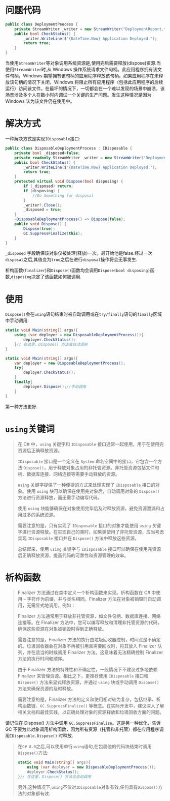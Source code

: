 # 问题代码

```c#
public class DeploymentPeocess {
    private StreamWriter _writer = new StreamWriter("DeploymentReport.txt");
    public bool CheckStatus() {
        _writer.WriteLine($"{DateTime.Now} Application Deployed.");
        return true;
    }
}
```

当使用`StreamWriter`等对象调用系统资源是,使用完后需要释放(dispose)资源.当使用`StreamWriter`时,从 Windows 操作系统请求文件句柄。此应用程序拥有该文件句柄，Windows 期望拥有该句柄的应用程序释放该句柄。如果应用程序在未释放该句柄的情况下关闭，Windows 将阻止所有应用程序（包括此应用程序的后续运行）访问该文件。在最坏的情况下，一切都会在一个难以发现的场景中崩溃，该场景涉及多个人在数小时内调试一个关键的生产问题。发生这种情况是因为 Windows 认为该文件仍在使用中。

# 解决方式

一种解决方式是实现`IDisposable`接口:

```c#
public class DisposableDeploymentProcess : IDisposable {
    private bool _disposed=false;
    private readonly StreamWriter _writer = new StreamWriter("DeploymentReport.txt");
    public bool CheckStatus() {
        _writer.WriteLine($"{DateTime.Now} Application Deployed.");
        return true;
    }
    protected virtual void Dispose(bool disposing) {
        if (_disposed) return;
        if (disposing) {
            //Do Something for disposal
        }
        _writer?.Close();
        _disposed = true;
    }
    ~DisposableDeploymentProcess() => Dispose(false);
    public void Dispose() {
        Dispose(true);
        GC.SuppressFinalize(this);
    }
}
```

`_disposed` 字段确保该对象仅被处理(释放)一次。最开始他是false.经过一次`disposal`之后,其值变为`true`之后在进行`disposal`操作将会无事发生.

析构函数(`finalizer`)和`Dispose()`函数均会调用`Dispose(bool disposing)`函数,`disposing`决定了该函数如何被调用.

# 使用

`Dispose()`会在`using`语句结束时被自动调用或在`try/finally`语句的`finally`区域中手动调用:

```c#
static void Main(string[] args){
    using (var deployer = new DisposableDeploymentProcess()){
        deployer.CheckStatus();
    }// 在这里，Dispose() 方法会自动调用
}
```

```c#
static void Main(string[] args){
    var deployer = new DisposableDeploymentProcess();
    try{
        deployer.CheckStatus();
    }
    finally{
        deployer.Dispose();//手动调用
    }
}
```

第一种方法更好.

# `using`关键词

> 在 C# 中，`using` 关键字和 `IDisposable` 接口通常一起使用，用于在使用完资源后正确释放资源。
>
> `IDisposable` 接口是一个定义在 `System` 命名空间中的接口，它包含一个方法 `Dispose()`，用于释放对象占用的非托管资源。非托管资源包括文件句柄、数据库连接、网络连接等需要手动释放的资源。
>
> `using` 关键字提供了一种便捷的方式来处理实现了 `IDisposable` 接口的对象。使用 `using` 块可以确保在使用完对象后，自动调用对象的 `Dispose()` 方法进行资源释放，而无需手动编写代码。
>
> 使用 `using` 块能够确保在对象使用完毕后及时释放资源，避免资源泄漏和占用过多的系统资源。
>
> 需要注意的是，只有实现了 `IDisposable` 接口的对象才能使用 `using` 关键字进行资源释放。在实现自己的类时，如果类使用了非托管资源，应当考虑实现 `IDisposable` 接口并在 `Dispose()` 方法中释放这些资源。
>
> 总结起来，使用 `using` 关键字与 `IDisposable` 接口可以确保在使用完资源后正确释放资源，提高代码的可靠性和资源管理的效率。

# 析构函数

>Finalizer 方法通过在类中定义一个析构函数来实现。析构函数在 C# 中使用 `~` 字符作为前缀，并与类名相同。Finalizer 方法在对象被销毁时自动调用，无需显式地调用。例如：
>
>Finalizer 方法通常用于释放非托管资源，如文件句柄、数据库连接、网络连接等。在 Finalizer 方法中，您可以编写释放和清理非托管资源的代码，确保这些资源在对象被销毁时得到正确释放。
>
>需要注意的是，Finalizer 方法的执行由垃圾回收器控制，时间点是不确定的。垃圾回收器会在对象不再被引用且需要回收时，将其放入 Finalizer 队列，并在适当的时候调用 Finalizer 方法。这意味着无法精确控制 Finalizer 方法的执行时间和顺序。
>
>由于 Finalizer 方法的特殊性和不确定性，一般情况下不建议过多地依赖 Finalizer 来管理资源。相比之下，更推荐使用 `IDisposable` 接口和 `Dispose()` 方法来显式释放资源，并通过 `using` 块或手动调用 `Dispose()` 方法来确保资源的及时释放。
>
>需要注意的是，Finalizer 方法的定义和使用相对较为复杂，包括继承、析构函数链、`GC.SuppressFinalize()` 等概念。在实际开发中，建议深入了解相关文档和最佳实践，以正确处理对象的资源释放和垃圾回收方面的问题。

请记住在 Dispose() 方法中调用 `GC.SuppressFinalize`。这是另一种优化，告诉 GC 不要为此对象调用析构函数，因为所有资源（托管和非托管）都在应用程序调用`IDisposable.Dispose()` 时释放.

>  在`C# 8.0`之后,可以使用单行`using`语句,在包裹他的代码块结束时调用`Dispose()`方法:
>
> ```C#
> static void Main(string[] args){
>     using (var deployer = new DisposableDeploymentProcess());
>     deployer.CheckStatus();    
> }// 在这里，Dispose() 方法会自动调用
> ```
>
> 另外,这种情况下,`using`不仅对`IDisposable`对象有效,任何具有`Dispose()`方法的对象都有效.
